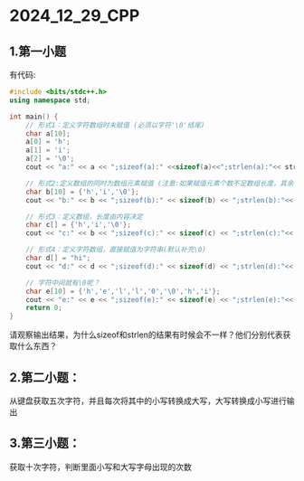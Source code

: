 # 2024_12_29_CPP

## 1.第一小题
有代码:
```C++
#include <bits/stdc++.h>
using namespace std;

int main() {
    // 形式1：定义字符数组时未赋值 (必须以字符'\0'结尾)
    char a[10];
    a[0] = 'h';
    a[1] = 'i';
    a[2] = '\0';
    cout << "a:" << a << ";sizeof(a):" <<sizeof(a)<<";strlen(a):"<< strlen(a)<<endl;

    // 形式2:定义数组的同时为数组元素赋值 (注意:如果赋值元素个数不足数组长度，其余值默认是'\0')
    char b[10] = {'h','i','\0'};
    cout << "b:" << b << ";sizeof(b):" << sizeof(b) << ";strlen(b):"<< strlen(b)<<endl;

    // 形式3：定义数组，长度由内容决定
    char c[] = {'h','i','\0'};
    cout << "c:" << b << ";sizeof(c):" << sizeof(c) << ";strlen(c):"<< strlen(c)<<endl;

    // 形式4：定义字符数组，直接赋值为字符串(默认补充\0)
    char d[] = "hi";
    cout << "d:" << d << ";sizeof(d):" << sizeof(d) << ";strlen(d):"<< strlen(d)<<endl;

    // 字符中间就有\0呢？
    char e[10] = {'h','e','l','l','0','\0','h','i'};
    cout << "e:" << e << ";sizeof(e):" << sizeof(e) << ";strlen(e):"<< strlen(e)<<endl;
    return 0;
}
```
请观察输出结果，为什么sizeof和strlen的结果有时候会不一样？他们分别代表获取什么东西？

## 2.第二小题：
从键盘获取五次字符，并且每次将其中的小写转换成大写，大写转换成小写进行输出

## 3.第三小题：
获取十次字符，判断里面小写和大写字母出现的次数 